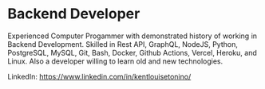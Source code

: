 # Backend Developer
Experienced Computer Progammer with demonstrated history of working in Backend Development. Skilled in Rest API, GraphQL, NodeJS, Python, PostgreSQL, MySQL, Git, Bash, Docker, Github Actions, Vercel, Heroku, and Linux. Also a developer willing to learn old and new technologies.

LinkedIn: https://www.linkedin.com/in/kentlouisetonino/
